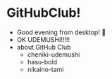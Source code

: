 # GitHubClub!

- Good evening from desktop! 🌃
- OK UDEMUSHI!!!!!
- about GitHub Club
  - cheniki-udemushi
  - hasu-bold
  - nikaino-tami
